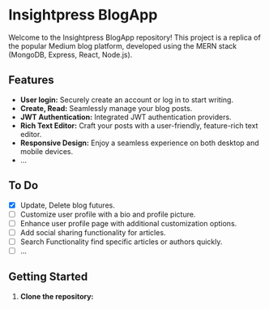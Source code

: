 # Insightpress BlogApp

Welcome to the Insightpress BlogApp repository! This project is a replica of the popular Medium blog platform, developed using the MERN stack (MongoDB, Express, React, Node.js).

## Features

- **User login:** Securely create an account or log in to start writing.
- **Create, Read:** Seamlessly manage your blog posts.
- **JWT Authentication:** Integrated JWT authentication providers.
- **Rich Text Editor:** Craft your posts with a user-friendly, feature-rich text editor.
- **Responsive Design:** Enjoy a seamless experience on both desktop and mobile devices.
- ...

## To Do

- [x] Update, Delete blog futures.
- [ ] Customize user profile with a bio and profile picture.
- [ ] Enhance user profile page with additional customization options.
- [ ] Add social sharing functionality for articles.
- [ ] Search Functionality find specific articles or authors quickly.
- [ ] ...

## Getting Started

1. **Clone the repository:**
